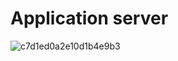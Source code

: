 # Application server


![c7d1ed0a2e10d1b4e9b3](https://github.com/Uzo-Felix/alx-system_engineering-devops/assets/120843233/ea0a855b-c580-4bca-839f-7bd5ae5a0c62)
